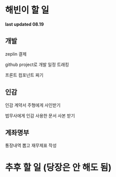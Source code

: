 # 해빈이 할 일

**last updated 08.19**



## 개발

zeplin 결제

github project로 개발 일정 트래킹

프론트 컴포넌트 짜기



## 인감

인감 계약서 주형에게 사인받기

법무사에게 인감 사용한 문서 사본 받기



## 계좌명부

통장내역 뽑고 재무제표 작성



# 추후 할 일 (당장은 안 해도 됨)
